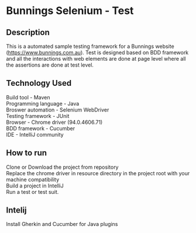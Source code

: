 # Bunnings Selenium - Test

## Description
This is a automated sample testing framework for a Bunnings website (https://www.bunnings.com.au). Test is designed based on BDD framework and all the interactions with web elements are done at page level where all the assertions are done at test level.

## Technology Used
Build tool - Maven<br/>
Programming language - Java<br/>
Broswer automation - Selenium WebDriver<br/>
Testing framework  - JUnit<br/>
Browser - Chrome driver (94.0.4606.71)<br/>
BDD framework - Cucumber<br/>
IDE - IntelliJ community

## How to run
Clone or Download the project from repository <br/>
Replace the chrome driver in resource directory in the project root with your machine compatibility <br>
Build a project in IntelliJ <br>
Run a test or test suit.

## Intelij
Install Gherkin and Cucumber for Java plugins